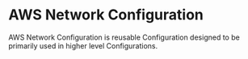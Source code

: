 # AWS Network Configuration

AWS Network Configuration is reusable Configuration designed to be primarily used in
higher level Configurations.
